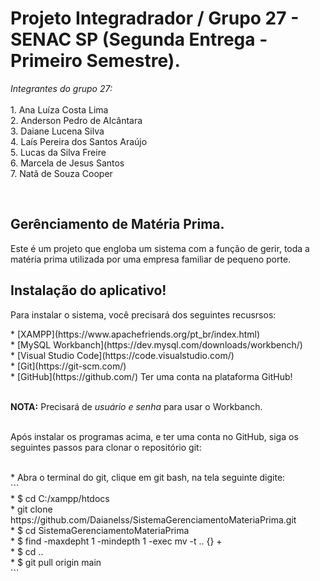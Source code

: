 # Projeto Integradrador / Grupo 27 - SENAC SP (Segunda Entrega - Primeiro Semestre).
<p><i> Integrantes do grupo 27:</i><br><br>
1. Ana Luíza Costa Lima<br>
2. Anderson Pedro de Alcântara<br>
3. Daiane Lucena Silva<br>
4. Laís Pereira dos Santos Araújo<br>
5. Lucas da Silva Freire<br>
6. Marcela de Jesus Santos<br>
7. Natã de Souza Cooper</P><br>

## Gerênciamento de Matéria Prima.
<p> Este é um projeto que engloba um sistema com a função de gerir, toda a matéria prima utilizada por uma empresa familiar de pequeno porte. </p>

  
## Instalação do aplicativo!
<p>Para instalar o sistema, você precisará dos seguintes recusrsos:</p>
* [XAMPP](https://www.apachefriends.org/pt_br/index.html)<br>
* [MySQL Workbanch](https://dev.mysql.com/downloads/workbench/)<br>
* [Visual Studio Code](https://code.visualstudio.com/)<br>
* [Git](https://git-scm.com/)<br>
* [GitHub](https://github.com/) Ter uma conta na plataforma GitHub!<br><br>

**NOTA:** Precisará de *usuário e senha* para usar o Workbanch.<br><br>

<p>Após instalar os programas acima, e ter uma conta no GitHub, siga os seguintes passos para clonar o repositório git:</p><br>
* Abra o terminal do git, clique em git bash, na tela seguinte digite:<br>
```<br>
* $ cd C:/xampp/htdocs<br>
* git clone https://github.com/Daianelss/SistemaGerenciamentoMateriaPrima.git<br>
* $ cd SistemaGerenciamentoMateriaPrima<br>
* $ find -maxdepht 1 -mindepth 1 -exec mv -t .. {} +<br>
* $ cd ..<br>
* $ git pull origin main<br>
```





<!--


```

Após está com o repositorio baixado, e atualizado.

Entre no seguinte caminho

```
C:\xampp\htdocs\src\config
```

renomeie o arquivo 

```
_Conexao.php
```

para 

```
Conexao.php
```

Abra o arquivo e preencha com as configurações do seu servidor mysql

faça o mesmo procedimento para o arquivo 

```
_db.php
```

abra o seu gerenciador de banco de dados

e crie utilizando os seguintes comandos:

```
-- SQL para criar o banco de dados
CREATE DATABASE IF NOT EXISTS `gerenciamentomateriaprima`;

-- Define o banco de dados a ser utilizado
USE `gerenciamentomateriaprima`;

-- SQL para criar a tabela FUNCIONARIO
CREATE TABLE IF NOT EXISTS `gerenciamentomateriaprima`.`FUNCIONARIO` (
  `FUNC_ID` INT NOT NULL AUTO_INCREMENT,
  `FUNC_NOME` VARCHAR(45) NULL,
  PRIMARY KEY (`FUNC_ID`)
);

-- SQL para criar a tabela TIPO_MOVIMENTACAO
CREATE TABLE IF NOT EXISTS `gerenciamentomateriaprima`.`TIPO_MOVIMENTACAO` (
  `TIMO_ID` INT NOT NULL AUTO_INCREMENT,
  `TIMO_NOME` VARCHAR(45) NULL,
  PRIMARY KEY (`TIMO_ID`)
);

-- SQL para criar a tabela MOVIMENTACAO
CREATE TABLE IF NOT EXISTS `gerenciamentomateriaprima`.`MOVIMENTACAO` (
  `MOVI_ID` INT NOT NULL AUTO_INCREMENT,
  `MOVI_DATE` DATE NOT NULL,
  `MOVI_PESO` DOUBLE NULL,
  `MOVI_DESC` VARCHAR(300) NULL,
  `MOVI_PESOSAIDA` DOUBLE NULL,
  `MOVI_PROC_ID` INT NULL,
  `MOVI_FUNC_ID` INT NULL,
  PRIMARY KEY (`MOVI_ID`),
  INDEX `PROC_ID_idx` (`MOVI_PROC_ID` ASC) VISIBLE,
  INDEX `MOVI_FUNC_ID_idx` (`MOVI_FUNC_ID` ASC) VISIBLE,
  CONSTRAINT `MOVI_PROC_ID`
    FOREIGN KEY (`MOVI_PROC_ID`)
    REFERENCES `gerenciamentomateriaprima`.`TIPO_MOVIMENTACAO` (`TIMO_ID`),
  CONSTRAINT `MOVI_FUNC_ID`
    FOREIGN KEY (`MOVI_FUNC_ID`)
    REFERENCES `gerenciamentomateriaprima`.`FUNCIONARIO` (`FUNC_ID`)
);

-- SQL para criar a tabela TIPO_MATERIA_PRIMA
CREATE TABLE IF NOT EXISTS `gerenciamentomateriaprima`.`TIPO_MATERIA_PRIMA` (
  `TIMP_ID` INT NOT NULL AUTO_INCREMENT,
  `TIMP_NOME` VARCHAR(45) NULL,
  `TIMP_DESCRICAO` VARCHAR(250) NULL,
  PRIMARY KEY (`TIMP_ID`)
);

-- SQL para criar a tabela MATERIA_PRIMA
CREATE TABLE IF NOT EXISTS `gerenciamentomateriaprima`.`MATERIA_PRIMA` (
  `MATE_ID` INT NOT NULL AUTO_INCREMENT,
  `MATE_DATA` DATE NULL,
  `MATE_PESO` DOUBLE NULL,
  `MATE_DESCRICAO` VARCHAR(100) NULL,
  `MATE_TPMP_ID` INT NULL,
  PRIMARY KEY (`MATE_ID`),
  INDEX `MATE_TPMP_ID_idx` (`MATE_TPMP_ID` ASC) VISIBLE,
  CONSTRAINT `MATE_TPMP_ID`
    FOREIGN KEY (`MATE_TPMP_ID`)
    REFERENCES `gerenciamentomateriaprima`.`TIPO_MATERIA_PRIMA` (`TIMP_ID`)
    ON DELETE NO ACTION
    ON UPDATE NO ACTION
);
```

-->
